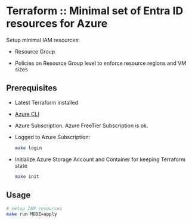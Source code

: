 # Terraform :: Minimal set of Entra ID resources for Azure

Setup minimal IAM resources:

* Resource Group

* Policies on Resource Group level to enforce resource regions and VM sizes

## Prerequisites

* Latest Terraform installed
* [Azure CLI](https://learn.microsoft.com/en-us/cli/azure/install-azure-cli-linux?pivots=apt)

* Azure Subscription. Azure FreeTier Subscription is ok.

* Logged to Azure Subscription:

  ```bash
  make login
  ```

* Initialize Azure Storage Account and Container for keeping Terraform state

  ```bash
  make init
  ```

## Usage

```bash
# setup IAM resources
make run MODE=apply
```
